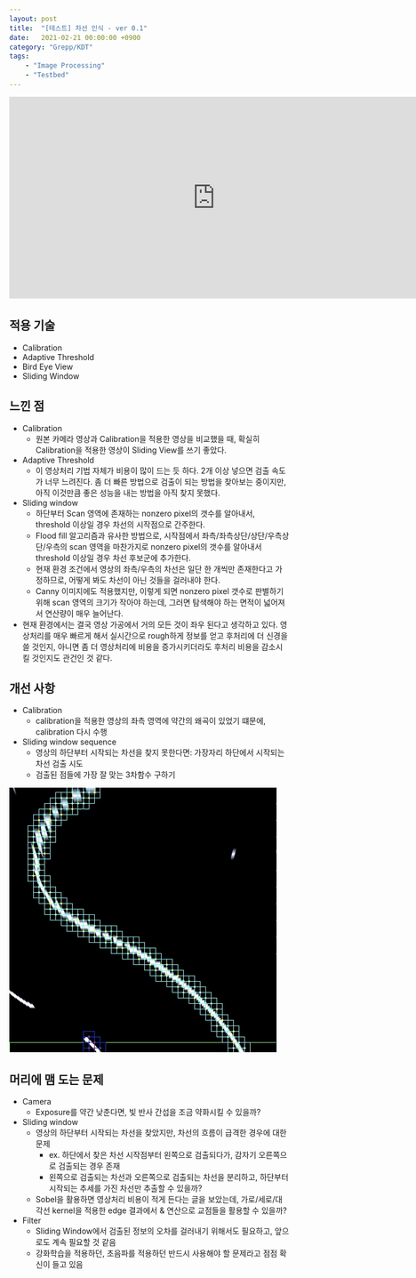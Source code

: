 ```yaml
---
layout: post
title:  "[테스트] 차선 인식 - ver 0.1"
date:   2021-02-21 00:00:00 +0900
category: "Grepp/KDT"
tags:
    - "Image Processing"
    - "Testbed"
---
```


<iframe width="740" height="363" src="https://www.youtube.com/embed/g0QGmmCVCO4" frameborder="0" allow="accelerometer; autoplay; clipboard-write; encrypted-media; gyroscope; picture-in-picture" allowfullscreen></iframe>

## 적용 기술
- Calibration
- Adaptive Threshold
- Bird Eye View
- Sliding Window


## 느낀 점
- Calibration
    - 원본 카메라 영상과 Calibration을 적용한 영상을 비교했을 때, 확실히 Calibration을 적용한 영상이 Sliding View를 쓰기 좋았다.
- Adaptive Threshold
    - 이 영상처리 기법 자체가 비용이 많이 드는 듯 하다. 2개 이상 넣으면 검출 속도가 너무 느려진다. 좀 더 빠른 방법으로 검출이 되는 방법을 찾아보는 중이지만, 아직 이것만큼 좋은 성능을 내는 방법을 아직 찾지 못했다.
- Sliding window
    - 하단부터 Scan 영역에 존재하는 nonzero pixel의 갯수를 알아내서, threshold 이상일 경우 차선의 시작점으로 간주한다.
    - Flood fill 알고리즘과 유사한 방법으로, 시작점에서 좌측/좌측상단/상단/우측상단/우측의 scan 영역을 마찬가지로 nonzero pixel의 갯수를 알아내서 threshold 이상일 경우 차선 후보군에 추가한다.
    - 현재 환경 조건에서 영상의 좌측/우측의 차선은 일단 한 개씩만 존재한다고 가정하므로, 어떻게 봐도 차선이 아닌 것들을 걸러내야 한다.
    - Canny 이미지에도 적용했지만, 이렇게 되면 nonzero pixel 갯수로 판별하기 위해 scan 영역의 크기가 작아야 하는데, 그러면 탐색해야 하는 면적이 넓어져서 연산량이 매우 늘어난다.
- 현재 환경에서는 결국 영상 가공에서 거의 모든 것이 좌우 된다고 생각하고 있다. 영상처리를 매우 빠르게 해서 실시간으로 rough하게 정보를 얻고 후처리에 더 신경을 쓸 것인지, 아니면 좀 더 영상처리에 비용을 증가시키더라도 후처리 비용을 감소시킬 것인지도 관건인 것 같다.


## 개선 사항
- Calibration
    - calibration을 적용한 영상의 좌측 영역에 약간의 왜곡이 있었기 떄문에, calibration 다시 수행
- Sliding window sequence
    - 영상의 하단부터 시작되는 차선을 찾지 못한다면: 가장자리 하단에서 시작되는 차선 검출 시도
    - 검출된 점들에 가장 잘 맞는 3차함수 구하기

![3차 함수를 사용해야 하는 예](/assets/grepp/lane_cubic.png)


## 머리에 맴 도는 문제
- Camera
    - Exposure를 약간 낮춘다면, 빛 반사 간섭을 조금 약화시킬 수 있을까?
- Sliding window
    - 영상의 하단부터 시작되는 차선을 찾았지만, 차선의 흐름이 급격한 경우에 대한 문제
        - ex. 하단에서 찾은 차선 시작점부터 왼쪽으로 검출되다가, 감자기 오른쪽으로 검출되는 경우 존재
        - 왼쪽으로 검출되는 차선과 오른쪽으로 검출되는 차선을 분리하고, 하단부터 시작되는 추세를 가진 차선만 추출할 수 있을까?
    - Sobel을 활용하면 영상처리 비용이 적게 든다는 글을 보았는데, 가로/세로/대각선 kernel을 적용한 edge 결과에서 & 연산으로 교점들을 활용할 수 있을까?
- Filter
    - Sliding Window에서 검출된 정보의 오차를 걸러내기 위해서도 필요하고, 앞으로도 계속 필요할 것 같음
    - 강화학습을 적용하던, 초음파를 적용하던 반드시 사용해야 할 문제라고 점점 확신이 들고 있음

